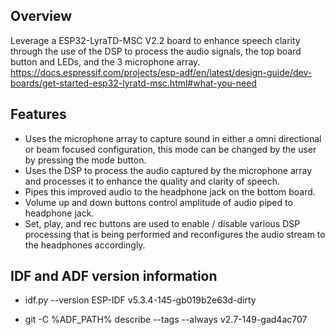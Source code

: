 ## Overview

Leverage a ESP32-LyraTD-MSC V2.2 board to enhance speech clarity through the use of the DSP to process the audio signals, the top board button and LEDs, and the 3 microphone array.
https://docs.espressif.com/projects/esp-adf/en/latest/design-guide/dev-boards/get-started-esp32-lyratd-msc.html#what-you-need

## Features
- Uses the microphone array to capture sound in either a omni directional or beam focused configuration, this mode can be changed by the user by pressing the mode button.
- Uses the DSP to process the audio captured by the microphone array and processes it to enhance the quality and clarity of speech.
- Pipes this improved audio to the headphone jack on the bottom board.
- Volume up and down buttons control amplitude of audio piped to headphone jack.
- Set, play, and rec buttons are used to enable / disable various DSP processing that is being performed and reconfigures the audio stream to the headphones accordingly.

## IDF and ADF version information

- idf.py --version
ESP-IDF v5.3.4-145-gb019b2e63d-dirty

- git -C %ADF_PATH% describe --tags --always
v2.7-149-gad4ac707